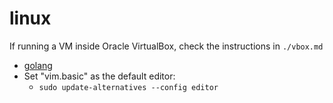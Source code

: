 # linux

If running a VM inside Oracle VirtualBox, check the instructions in `./vbox.md`

- [golang](https://golang.org/doc/install#install)
- Set "vim.basic" as the default editor:
  - `sudo update-alternatives --config editor`
